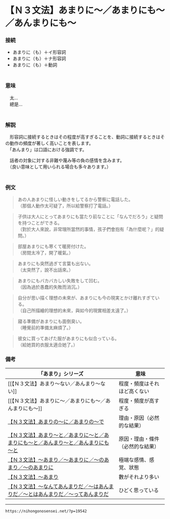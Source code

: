 # 【Ｎ３文法】あまりに～／あまりにも～／あんまりにも～

### 接続

- あまりに（も）＋イ形容詞  
- あまりに（も）＋ナ形容詞  
- あまりに（も）＋動詞  
　

### 意味

　太…  
　總是…  
　

### 解説

　形容詞に接続するときはその程度が高すぎることを、動詞に接続するときはその動作の頻度が著しく高いことを表します。  
　「あんまり」は口語における強調です。

　話者の対象に対する非難や蔑み等の負の感情を含みます。  
　（良い意味として用いられる場合も多々あります。）  
　

### 例文

>あの人あまりに怪しい動きをしてるから警察に電話した。  
（那個人動作太可疑了，所以給警察打了電話。）  
	 
>子供は大人にとってあまりにも當たり前なことに「なんでだろう」と疑問を持つことができる。  
（對於大人來說，非常理所當然的事情，孩子們會抱有「為什麼呢？」的疑問。）  

>部屋あまりにも寒くて暖房付けた。  
（房間太冷了，開了暖氣。）  

>あまりにも突然過ぎて言葉も出ない。  
（太突然了，說不出話來。）  

>あまりにもバカバカしい失敗をして凹む。  
（因為過於愚蠢的失敗而消沉。）  

>自分が思い描く理想の未來が、あまりにも今の現実とかけ離れすぎている。  
（自己所描繪的理想的未來，與如今的現實相差太遠了。）  

>寢る準備があまりにも面倒臭い。  
（睡覺前的準備太麻煩了。）  

>彼女に買ってあげた服があまりにも似合っている。  
（給她買的衣服太適合她了。）

### 備考

| **「あまり」シリーズ** | **意味** |
| ---------------------------------------------------------------------------------------------------------------------------- | -------------------------------- |
| [[【Ｎ３文法】あまり～ない／あんまり～ない]]                                                                                 | 程度・頻度はそれほど高くない     |
| [[【Ｎ３文法】あまりに～／あまりにも～／あんまりにも～]]                                                                     | 程度・頻度が高すぎる             |
| [【Ｎ３文法】あまりの～に／あまりの～で](https://nihongonosensei.net/?p=19544)                                               | 理由・原因（必然的な結果）       |
| [【Ｎ３文法】あまり～と／あまりに～と／あまりにも～と／あんまり～と／あんまりにも～と](https://nihongonosensei.net/?p=19546) | 原因・理由・條件（必然的な結果） |
| [【Ｎ３文法】～あまり／～あまりに／～のあまり／～のあまりに](https://nihongonosensei.net/?p=19548)                           | 極端な感情、感覚、狀態           |
| [【Ｎ３文法】～あまり](https://nihongonosensei.net/?p=19550)                                                                 | 數がそれより多い                 |
| [【Ｎ３文法】～なんてあんまりだ／～はあんまりだ／～とはあんまりだ／～ってあんまりだ](https://nihongonosensei.net/?p=19552)   | ひどく思っている                 |


---
`https://nihongonosensei.net/?p=19542`